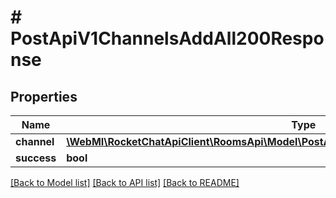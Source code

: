 # # PostApiV1ChannelsAddAll200Response

## Properties

Name | Type | Description | Notes
------------ | ------------- | ------------- | -------------
**channel** | [**\WebMI\RocketChatApiClient\RoomsApi\Model\PostApiV1ChannelsAddAll200ResponseChannel**](PostApiV1ChannelsAddAll200ResponseChannel.md) |  | [optional]
**success** | **bool** |  | [optional]

[[Back to Model list]](../../README.md#models) [[Back to API list]](../../README.md#endpoints) [[Back to README]](../../README.md)

